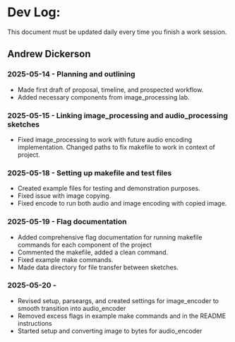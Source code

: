 # Dev Log:

This document must be updated daily every time you finish a work session.

## Andrew Dickerson

### 2025-05-14 - Planning and outlining
- Made first draft of proposal, timeline, and prospected workflow.
- Added necessary components from image_processing lab.

### 2025-05-15 - Linking image_processing and audio_processing sketches
- Fixed image_processing to work with future audio encoding implementation. Changed paths to fix makefile to work in context of project.

### 2025-05-18 - Setting up makefile and test files
- Created example files for testing and demonstration purposes. 
- Fixed issue with image copying.
- Fixed encode to run both audio and image encoding with copied image.

### 2025-05-19 - Flag documentation
- Added comprehensive flag documentation for running makefile commands for each component of the project
- Commented the makefile, added a clean command.
- Fixed example make commands.
- Made data directory for file transfer between sketches.

### 2025-05-20 - 
- Revised setup, parseargs, and created settings for image_encoder to smooth transition into audio_encoder
- Removed excess flags in example make commands and in the README instructions
- Started setup and converting image to bytes for audio_encoder